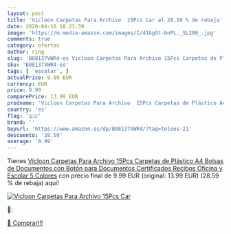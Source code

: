 ```yaml
---
layout: post
title: 'Vicloon Carpetas Para Archivo  15Pcs Car al 28.59 % de rebaja'
date: 2020-04-16 18:21:39
image: 'https://m.media-amazon.com/images/I/41bgGt-bnPL._SL200_.jpg'
comments: true
category: ofertas
author: ring
slug: 'B08137VWR4-es Vicloon Carpetas Para Archivo 15Pcs Carpetas de Plástico...'
sku: 'B08137VWR4-es'
tags: [ 'escolar', ]
actualPrice: 9.99 EUR
currency: EUR
price: 9.99
comparePrice: 13.99 EUR
prodname: 'Vicloon Carpetas Para Archivo  15Pcs Carpetas de Plástico A4 Bolsas de Documentos con Botón para Documentos  Certificados  Recibos  Oficina y Escolar  5 Colores'
country: 'es'
flag: '🇪🇸'
brand: ''
buyurl: 'https://www.amazon.es/dp/B08137VWR4/?tag=tolees-21'
descuento: '28.59'
average: '9.99'
---
```


Tienes [Vicloon Carpetas Para Archivo  15Pcs Carpetas de Plástico A4 Bolsas de Documentos con Botón para Documentos  Certificados  Recibos  Oficina y Escolar  5 Colores](https://www.amazon.es/dp/B08137VWR4/?tag=tolees-21) con precio final de  9.99 EUR (original: 13.99 EUR) (28.59 %  de rebaja) aqui!

[![Vicloon Carpetas Para Archivo  15Pcs Car](https://m.media-amazon.com/images/I/41bgGt-bnPL._SL200_.jpg)](https://www.amazon.es/dp/B08137VWR4/?tag=tolees-21)

🔎:


[🛒 Comprar!!!](https://www.amazon.es/dp/B08137VWR4/?tag=tolees-21)
